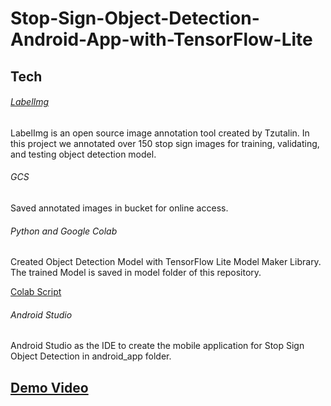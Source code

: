 # Stop-Sign-Object-Detection-Android-App-with-TensorFlow-Lite

## Tech

###### [LabelImg](https://github.com/heartexlabs/labelImg/)

LabelImg is an open source image annotation tool created by Tzutalin. In this project we annotated over 150 stop sign images for training, validating, and testing object detection model.


###### GCS

Saved annotated images in bucket for online access.

###### Python and Google Colab

Created Object Detection Model with TensorFlow Lite Model Maker Library. The trained Model is saved in model folder of this repository.

[Colab Script](https://colab.research.google.com/drive/1sZ-wMOs5c6sn6WQ4p88ZbOBhZj9TWuwR?usp=sharing/)


###### Android Studio

Android Studio as the IDE to create the mobile application for Stop Sign Object Detection in android_app folder.




## [Demo Video](https://youtu.be/XZNfi3jNjh0)


